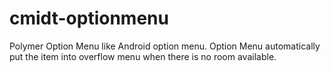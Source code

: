 # cmidt-optionmenu
Polymer Option Menu like Android option menu. Option Menu automatically put the item into overflow menu when there is no room available.
